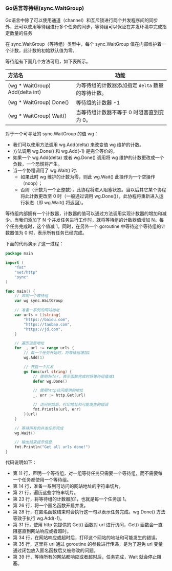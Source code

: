 ### Go语言等待组(sync.WaitGroup)

Go语言中除了可以使用通道（channel）和互斥锁进行两个并发程序间的同步外，还可以使用等待组进行多个任务的同步，等待组可以保证在并发环境中完成指定数量的任务

在 sync.WaitGroup（等待组）类型中，每个 sync.WaitGroup 值在内部维护着一个计数，此计数的初始默认值为零。

等待组有下面几个方法可用，如下表所示。

| 方法名                          | 功能                                              |
| :------------------------------ | ------------------------------------------------- |
| (wg * WaitGroup) Add(delta int) | 为等待组的计数器添加指定 `delta` 数量的等待计数。 |
| (wg * WaitGroup) Done()         | 等待组的计数器 -1                                 |
| (wg * WaitGroup) Wait()         | 当等待组计数器不等于 0 时阻塞直到变为 0。         |

对于一个可寻址的 sync.WaitGroup 的值 wg：

- 我们可以使用方法调用 wg.Add(delta) 来改变值 wg 维护的计数。
- 方法调用 wg.Done() 和 wg.Add(-1) 是完全等价的。
- 如果一个 wg.Add(delta) 或者 wg.Done() 调用将 wg 维护的计数更改成一个负数，一个恐慌将产生。
- 当一个协程调用了 wg.Wait() 时:
    - 如果此时 wg 维护的计数为零，则此 wg.Wait() 此操作为一个空操作（noop）；
    - 否则（计数为一个正整数），此协程将进入阻塞状态。当以后其它某个协程将此计数更改至 0 时（一般通过调用 wg.Done()），此协程将重新进入运行状态（即 wg.Wait() 将返回）。
    
等待组内部拥有一个计数器，计数器的值可以通过方法调用实现计数器的增加和减少。当我们添加了 N 个并发任务进行工作时，就将等待组的计数器值增加 N。每个任务完成时，这个值减 1。同时，在另外一个 goroutine 中等待这个等待组的计数器值为 0 时，表示所有任务已经完成。

下面的代码演示了这一过程：

```go
package main

import (
	"fmt"
	"net/http"
	"sync"
)

func main() {
	// 声明一个等待组
	var wg sync.WaitGroup

	// 准备一系列的网站地址
	var urls = []string{
		"https://baidu.com",
		"https://taobao.com",
		"https://jd.com",
	}

	// 遍历这些地址
	for _, url := range urls {
		// 每一个任务开始时，将等待组增加1
		wg.Add(1)

		// 开启一个并发
		go func(url string) {
			// 使用defer，表示函数完成时将等待组值减1
			defer wg.Done()

			// 使用http访问提供的地址
			_, err := http.Get(url)

			// 访问完成后，打印地址和可能发生的错误
			fmt.Println(url, err)
		}(url)
	}

	// 等待所有的并发任务完成
	wg.Wait()

	// 输出结束提示信息
	fmt.Println("Get all urls done!")
}
```

代码说明如下：

- 第 11 行，声明一个等待组，对一组等待任务只需要一个等待组，而不需要每一个任务都使用一个等待组。
- 第 14 行，准备一系列可访问的网站地址的字符串切片。
- 第 21 行，遍历这些字符串切片。
- 第 23 行，将等待组的计数器加1，也就是每一个任务加 1。
- 第 26 行，将一个匿名函数开启并发。
- 第 28 行，在匿名函数结束时会执行这一句以表示任务完成。wg.Done() 方法等效于执行 wg.Add(-1)。
- 第 31 行，使用 http 包提供的 Get() 函数对 url 进行访问，Get() 函数会一直阻塞直到网站响应或者超时。
- 第 34 行，在网站响应或超时后，打印这个网站的地址和可能发生的错误。
- 第 35 行，这里将 url 通过 goroutine 的参数进行传递，是为了避免 url 变量通过闭包放入匿名函数后又被修改的问题。
- 第 39 行，等待所有的网站都响应或者超时后，任务完成，Wait 就会停止阻塞。